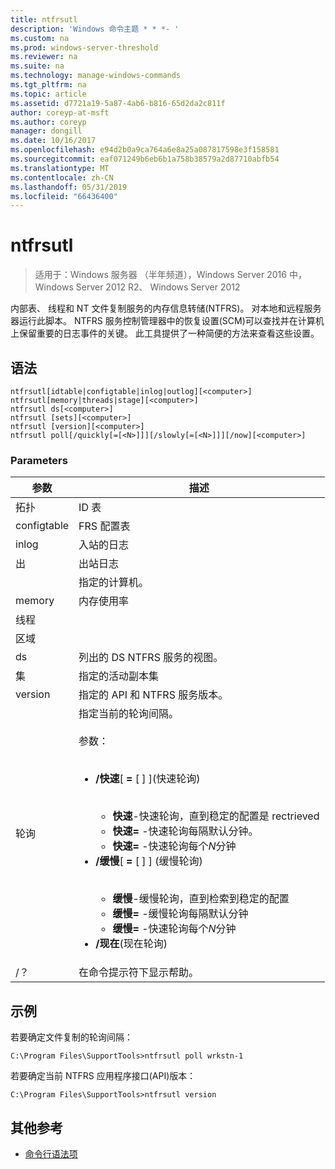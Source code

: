 ```yaml
---
title: ntfrsutl
description: 'Windows 命令主题 * * *- '
ms.custom: na
ms.prod: windows-server-threshold
ms.reviewer: na
ms.suite: na
ms.technology: manage-windows-commands
ms.tgt_pltfrm: na
ms.topic: article
ms.assetid: d7721a19-5a87-4ab6-b816-65d2da2c811f
author: coreyp-at-msft
ms.author: coreyp
manager: dongill
ms.date: 10/16/2017
ms.openlocfilehash: e94d2b0a9ca764a6e8a25a087817598e3f158581
ms.sourcegitcommit: eaf071249b6eb6b1a758b38579a2d87710abfb54
ms.translationtype: MT
ms.contentlocale: zh-CN
ms.lasthandoff: 05/31/2019
ms.locfileid: "66436400"
---
```

# <a name="ntfrsutl"></a>ntfrsutl

>适用于：Windows 服务器 （半年频道），Windows Server 2016 中，Windows Server 2012 R2、 Windows Server 2012

内部表、 线程和 NT 文件复制服务的内存信息转储\(NTFRS\)。 对本地和远程服务器运行此脚本。 NTFRS 服务控制管理器中的恢复设置\(SCM\)可以查找并在计算机上保留重要的日志事件的关键。 此工具提供了一种简便的方法来查看这些设置。   
  
## <a name="syntax"></a>语法  
  
```  
ntfrsutl[idtable|configtable|inlog|outlog][<computer>]  
ntfrsutl[memory|threads|stage][<computer>]  
ntfrsutl ds[<computer>]  
ntfrsutl [sets][<computer>]  
ntfrsutl [version][<computer>]  
ntfrsutl poll[/quickly[=[<N>]]][/slowly[=[<N>]]][/now][<computer>]  
```  
  
### <a name="parameters"></a>Parameters  
  
|  参数  |                                                                                                                                                                                                                                                                                                                                        描述                                                                                                                                                                                                                                                                                                                                         |
|-------------|--------------------------------------------------------------------------------------------------------------------------------------------------------------------------------------------------------------------------------------------------------------------------------------------------------------------------------------------------------------------------------------------------------------------------------------------------------------------------------------------------------------------------------------------------------------------------------------------------------------------------------------------------------------------------------------------|
|   拓扑   |                                                                                                                                                                                                                                                                                                                                          ID 表                                                                                                                                                                                                                                                                                                                                          |
| configtable |                                                                                                                                                                                                                                                                                                                                  FRS 配置表                                                                                                                                                                                                                                                                                                                                   |
|    inlog    |                                                                                                                                                                                                                                                                                                                                        入站的日志                                                                                                                                                                                                                                                                                                                                         |
|   出    |                                                                                                                                                                                                                                                                                                                                        出站日志                                                                                                                                                                                                                                                                                                                                        |
| <computer>  |                                                                                                                                                                                                                                                                                                                                  指定的计算机。                                                                                                                                                                                                                                                                                                                                   |
|   memory    |                                                                                                                                                                                                                                                                                                                                        内存使用率                                                                                                                                                                                                                                                                                                                                        |
|   线程   |                                                                                                                                                                                                                                                                                                                                                                                                                                                                                                                                                                                                                                                                                            |
|    区域    |                                                                                                                                                                                                                                                                                                                                                                                                                                                                                                                                                                                                                                                                                            |
|     ds      |                                                                                                                                                                                                                                                                                                                         列出的 DS NTFRS 服务的视图。                                                                                                                                                                                                                                                                                                                          |
|    集     |                                                                                                                                                                                                                                                                                                                             指定的活动副本集                                                                                                                                                                                                                                                                                                                              |
|   version   |                                                                                                                                                                                                                                                                                                                       指定的 API 和 NTFRS 服务版本。                                                                                                                                                                                                                                                                                                                        |
|    轮询     | 指定当前的轮询间隔。<br /><br />参数：<br /><br /><ul><li>**\/快速**\[ **\=** \[ <N> \] \]\(快速轮询\)<br /><br /><ul><li>**快速**\-快速轮询，直到稳定的配置是 rectrieved</li><li>**快速\=** \-快速轮询每隔默认分钟。</li><li>**快速\=** <N> \-快速轮询每个*N*分钟</li></ul></li><li>**\/缓慢**\[ **\=** \[ <N> \] \] \(缓慢轮询\)<br /><br /><ul><li>**缓慢**\-缓慢轮询，直到检索到稳定的配置</li><li>**缓慢\=** \-缓慢轮询每隔默认分钟</li><li>**缓慢\=** <N> \-快速轮询每个*N*分钟</li></ul></li><li>**\/现在**\(现在轮询\)</li></ul> |
|     \/？     |                                                                                                                                                                                                                                                                                                                            在命令提示符下显示帮助。                                                                                                                                                                                                                                                                                                                            |
  
## <a name="BKMK_Examples"></a>示例  
若要确定文件复制的轮询间隔：  
  
```  
C:\Program Files\SupportTools>ntfrsutl poll wrkstn-1  
```  
  
若要确定当前 NTFRS 应用程序接口\(API\)版本：  
  
```  
C:\Program Files\SupportTools>ntfrsutl version  
```  
  
## <a name="additional-references"></a>其他参考  
  
-   [命令行语法项](command-line-syntax-key.md)  
  
  
  

